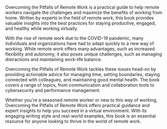 Overcoming the Pitfalls of Remote Work is a practical guide to help remote workers navigate the challenges and maximize the benefits of working from home. Written by experts in the field of remote work, this book provides valuable insights into the best practices for staying productive, engaged, and healthy while working virtually.

With the rise of remote work due to the COVID-19 pandemic, many individuals and organizations have had to adapt quickly to a new way of working. While remote work offers many advantages, such as increased flexibility and autonomy, it also poses unique challenges, such as managing distractions and maintaining work-life balance.

Overcoming the Pitfalls of Remote Work tackles these issues head-on by providing actionable advice for managing time, setting boundaries, staying connected with colleagues, and maintaining good mental health. The book covers a range of topics, from communication and collaboration tools to cybersecurity and performance management.

Whether you're a seasoned remote worker or new to this way of working, Overcoming the Pitfalls of Remote Work offers practical guidance and expert insights to help you succeed in a virtual environment. With its engaging writing style and real-world examples, this book is an essential resource for anyone looking to thrive in the world of remote work.
